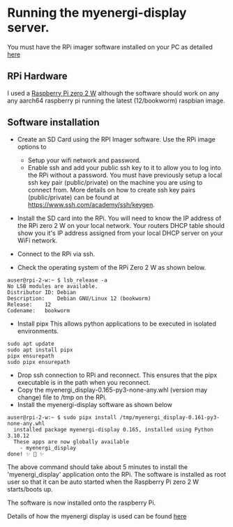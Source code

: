 # Running the myenergi-display server.

You must have the RPi imager software installed on your PC as detailed [here](https://www.raspberrypi.com/software/)

## RPi Hardware
I used a [Raspberry Pi zero 2 W](https://www.raspberrypi.com/products/raspberry-pi-zero-2-w/) although the software should work on any any aarch64 raspberry pi running the latest (12/bookworm) raspbian image.

## Software installation

- Create an SD Card using the RPI Imager software. Use the RPi image options to

    - Setup your wifi network and password.
    - Enable ssh and add your public ssh key to it to allow you to log into the RPi without a password.
      You must have previously setup a local ssh key pair (public/private) on the machine you are using to connect from. More
      details on how to create ssh key pairs (public/private) can be found at https://www.ssh.com/academy/ssh/keygen.

- Install the SD card into the RPi. You will need to know the IP address of the RPi zero 2 W on your local network. Your routers DHCP table should show you it's IP address assigned from your local DHCP server on your WiFi network.

- Connect to the RPi via ssh.
- Check the operating system of the RPi Zero 2 W as shown below.

```
auser@rpi-2-w:~ $ lsb_release -a
No LSB modules are available.
Distributor ID:	Debian
Description:	Debian GNU/Linux 12 (bookworm)
Release:	12
Codename:	bookworm
```

- Install pipx
This allows python applications to be executed in isolated environments.

```
sudo apt update
sudo apt install pipx
pipx ensurepath
sudo pipx ensurepath
```

- Drop ssh connection to RPi and reconnect. This ensures that the pipx executable is in the path when you reconnect.
- Copy the myenergi_display-0.165-py3-none-any.whl (version may change) file to /tmp on the RPi.
- Install the myenergi-display software as shown below

```
auser@rpi-2-w:~ $ sudo pipx install /tmp/myenergi_display-0.161-py3-none-any.whl
  installed package myenergi-display 0.165, installed using Python 3.10.12
  These apps are now globally available
    - myenergi_display
done! ✨ 🌟 ✨

```

The above command should take about 5 minutes to install the 'myenergi_display' application onto the RPi. The
software is installed as root user so that it can be auto started when the Raspberry Pi zero 2 W starts/boots up.

The software is now installed onto the raspberry Pi.

Details of how the myenergi display is used can be found [here](../doc/usage_details.md)
